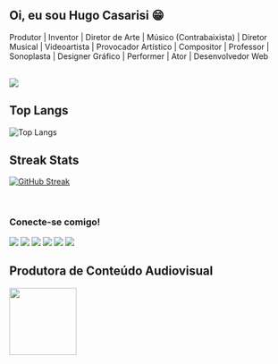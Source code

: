 ## Oi, eu sou Hugo Casarisi 😁

Produtor | Inventor | Diretor de Arte | Músico (Contrabaixista) | Diretor Musical | Videoartista | Provocador Artístico | Compositor | Professor | Sonoplasta | Designer Gráfico | Performer | Ator | Desenvolvedor Web

<br>

 <div>
   <img src="https://media.licdn.com/dms/image/C5603AQEudwjfdtjFfA/profile-displayphoto-shrink_800_800/0/1517008170362?e=2147483647&v=beta&t=R6WMobcd8SAo9mOZ_wT0SzrZ35SScs3J87OzZ-5l_iU">

## Top Langs

![Top Langs](https://github-readme-stats-git-masterrstaa-rickstaa.vercel.app/api/top-langs/?username=hopekancer&bg_color=000&border_color=30A3DC&title_color=E94D5F&text_color=FFF)

## Streak Stats

[![GitHub Streak](https://streak-stats.demolab.com/?user=SEUUSERNAME&theme=bear&background=000&border=30A3DC&dates=FFF)](https://git.io/streak-stats)

 <br>
 
  ### Conecte-se comigo!
 
<div> 
  <a href="https://www.dio.me/users/hugo_92522216" target="_blank"><img src="https://img.shields.io/badge/DIO-rgb(127, 40, 181)?style=for-the-badge&logo=DIO&logoColor=white" target="_blank"></a>
  <a href="https://www.youtube.com/channel/UCPKhPREo3ExGW9wbwtpDNFg" target="_blank"><img src="https://img.shields.io/badge/YouTube-FF0000?style=for-the-badge&logo=youtube&logoColor=white" target="_blank"></a>
  <a href="https://www.instagram.com/hugocasarisi/" target="_blank"><img src="https://img.shields.io/badge/-Instagram-%23E4405F?style=for-the-badge&logo=instagram&logoColor=white" target="_blank"></a>
 <a href="https://discord.com/channels/@hopekancer" target="_blank"><img src="https://img.shields.io/badge/Discord-7289DA?style=for-the-badge&logo=discord&logoColor=white" target="_blank"></a> 
  <a href = "mailto:hugo.92522216@gmail.com"><img src="https://img.shields.io/badge/-Gmail-%23333?style=for-the-badge&logo=gmail&logoColor=white" target="_blank"></a>
  <a href="https://www.linkedin.com/in/hugocasarisi/" target="_blank"><img src="https://img.shields.io/badge/-LinkedIn-%230077B5?style=for-the-badge&logo=linkedin&logoColor=white" target="_blank"></a>

## Produtora de Conteúdo Audiovisual

<a href="https://www.bluetape.media/home-full" target="_blank"><img src="https://static.wixstatic.com/media/0af16e_804ba5ae4612448283d3bc0c5e3b1fbc~mv2.png/v1/fill/w_490,h_434,al_c,q_85,usm_0.66_1.00_0.01,enc_auto/logobluetape2020%20amarelo.png" height=120>

</div>
